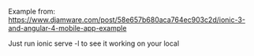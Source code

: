 Example from: https://www.djamware.com/post/58e657b680aca764ec903c2d/ionic-3-and-angular-4-mobile-app-example

Just run  ionic serve -l to see it working on your local